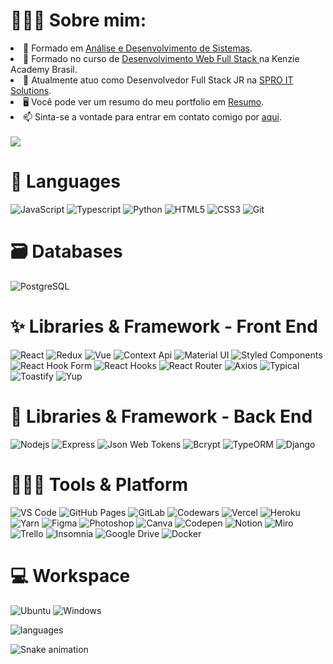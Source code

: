 # 👨🏻‍💻&nbsp;Sobre mim:

<li>📖 Formado em <a href="https://drive.google.com/file/d/1X5NQyIvK-J3mIT_iNTPmbwB4VcCtIFPJ/view?usp=sharing" rel="noopener">Análise e Desenvolvimento de Sistemas</a>.</li>

<li>📘 Formado no curso de <a href="https://drive.google.com/file/d/1539OjFa1wqg-ABlAFm84gWHEI2Hl5MyC/view?usp=sharing" rel="noopener">Desenvolvimento Web Full Stack </a> na Kenzie Academy Brasil.</li>

<li>💼 Atualmente atuo como Desenvolvedor Full Stack JR na <a href="https://spro.com.br/" rel="noopener">SPRO IT Solutions</a>.</li>

<li>🖥 Você pode ver um resumo do meu portfolio em <a href="https://maicel-junior-portfolio.vercel.app/" rel="noopener">Resumo</a>.</li>

<li>📫 Sinta-se a vontade para entrar em contato comigo por <a href="https://www.linkedin.com/in/maiceljunior/" rel="noopener">aqui</a>.</li>

<br/>
<img src="https://maicel-junior-portfolio.vercel.app/static/media/working.30ba7d48139fbe68f405.gif" />

# 🚀 Languages

![JavaScript](https://img.shields.io/badge/JavaScript-323330?style=for-the-badge&logo=javascript&logoColor=F7DF1E)
![Typescript](https://img.shields.io/badge/Typescript-0081CB?style=for-the-badge&logo=typescript&logoColor=white)
![Python](https://img.shields.io/badge/Python-black?style=for-the-badge&logo=python&logoColor=white)
![HTML5](https://img.shields.io/badge/HTML5-E34F26?style=for-the-badge&logo=html5&logoColor=white)
![CSS3](https://img.shields.io/badge/CSS3-1572B6?style=for-the-badge&logo=css3&logoColor=white)
![Git](https://img.shields.io/badge/Git-F05032?style=for-the-badge&logo=git&logoColor=white)

# 🗃 Databases

![PostgreSQL](https://img.shields.io/badge/PostgreSQL-black?style=for-the-badge&logo=postgresql&logoColor=white)

# ✨ Libraries & Framework - Front End

![React](https://img.shields.io/badge/React-20232A?style=for-the-badge&logo=react&logoColor=61DAFB)
![Redux](https://img.shields.io/badge/Redux-27338e?style=for-the-badge&logo=redux&logoColor=white)
![Vue](https://img.shields.io/badge/Vue-red?style=for-the-badge&logo=npm&logoColor=white)
![Context Api](https://img.shields.io/badge/Context--Api-563D7C?style=for-the-badge&logo=react&logoColor=black)
![Material UI](https://img.shields.io/badge/Material--UI-0081CB?style=for-the-badge&logo=mui&logoColor=white)
![Styled Components](https://img.shields.io/badge/Styled--Components-444?style=for-the-badge&logo=styled-components&logoColor=white)
![React Hook Form](https://img.shields.io/badge/React--Hook--Form-gold?style=for-the-badge&logo=react&logoColor=black)
![React Hooks](https://img.shields.io/badge/React--Hooks-red?style=for-the-badge&logo=react&logoColor=white)
![React Router](https://img.shields.io/badge/React_Router-CA4245?style=for-the-badge&logo=react-router&logoColor=white)
![Axios](https://img.shields.io/badge/Axios-black?style=for-the-badge&logo=react&logoColor=white)
![Typical](https://img.shields.io/badge/Typical-352341?style=for-the-badge&logo=npm&logoColor=black)
![Toastify](https://img.shields.io/badge/Toastify-352341?style=for-the-badge&logo=react&logoColor=white)
![Yup](https://img.shields.io/badge/Yup-purple?style=for-the-badge&logo=npm&logoColor=white)

# 🧱 Libraries & Framework - Back End

![Nodejs](https://img.shields.io/badge/Node.js-339933?style=for-the-badge&logo=nodedotjs&logoColor=white)
![Express](https://img.shields.io/badge/express-000?style=for-the-badge&logo=express&logoColor=white)
![Json Web Tokens](https://img.shields.io/badge/json%20web%20tokens-323330?style=for-the-badge&logo=json-web-tokens&logoColor=pink)
![Bcrypt](https://img.shields.io/badge/Bcrypt-%23323330.svg?style=for-the-badge&logo=nodedotjs&logoColor=%23F7DF1E)
![TypeORM](https://img.shields.io/badge/TypeORM-red?style=for-the-badge&logo=typeorm&logoColor=%23F7DF1E)
![Django](https://img.shields.io/badge/django-blue?style=for-the-badge&logo=django&logoColor=%23F7DF1E)

# 🧑🏻‍💻 Tools & Platform

![VS Code](https://img.shields.io/badge/Visual_Studio_Code-0078D4?style=for-the-badge&logo=visual%20studio%20code&logoColor=white)
![GitHub Pages](https://img.shields.io/badge/GitHub_Pages-100000?style=for-the-badge&logo=github&logoColor=white)
![GitLab](https://img.shields.io/badge/GitLab-333333?style=for-the-badge&logo=gitlab&logoColor=white)
![Codewars](https://img.shields.io/badge/Codewars-B1361E?style=for-the-badge&logo=Codewars&logoColor=white)
![Vercel](https://img.shields.io/badge/Vercel-444?style=for-the-badge&logo=vercel&logoColor=white)
![Heroku](https://img.shields.io/badge/Heroku-black?style=for-the-badge&logo=heroku&logoColor=white)
![Yarn](https://img.shields.io/badge/Yarn-purple.svg?&style=for-the-badge&logo=yarn&logoColor=white)
![Figma](https://img.shields.io/badge/Figma-F24E1E?style=for-the-badge&logo=figma&logoColor=white)
![Photoshop](https://img.shields.io/badge/Photoshop-blue?style=for-the-badge&logo=adobe-photoshop&logoColor=white)
![Canva](https://img.shields.io/badge/Canva-5a35ea.svg?&style=for-the-badge&logo=Canva&logoColor=white)
![Codepen](https://img.shields.io/badge/Codepen-green.svg?&style=for-the-badge&logo=codepen&logoColor=white)
![Notion](https://img.shields.io/badge/Notion-black.svg?&style=for-the-badge&logo=notion&logoColor=white)
![Miro](https://img.shields.io/badge/Miro-blue.svg?&style=for-the-badge&logo=miro&logoColor=white)
![Trello](https://img.shields.io/badge/Trello-red.svg?&style=for-the-badge&logo=trello&logoColor=white)
![Insomnia](https://img.shields.io/badge/Insomnia-560e7c.svg?&style=for-the-badge&logo=insomnia&logoColor=white)
![Google Drive](https://img.shields.io/badge/Google%20Drive-4285F4?style=for-the-badge&logo=googledrive&logoColor=white)
![Docker](https://img.shields.io/badge/docker-black?style=for-the-badge&logo=docker&logoColor=white)

# 💻 Workspace

![Ubuntu](https://img.shields.io/badge/Ubuntu-E95420?style=for-the-badge&logo=ubuntu&logoColor=white)
![Windows](https://img.shields.io/badge/Windows-0078D6?style=for-the-badge&logo=windows&logoColor=white)

  <img alt="languages" src="https://github-readme-stats.vercel.app/api/top-langs/?username=maiceljunior&layout=compact&hide_border=true&theme=great-gatsby" />
</div>

![Snake animation](https://github.com/maiceljunior/maiceljunior/blob/output/github-contribution-grid-snake.svg)
